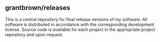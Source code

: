 grantbrown/releases
------------------------
This is a central repository for final release versions of my software. All software is distributed in accordance with the corresponding development license. Source code is available for each project in the appropriate project repository and upon request. 

